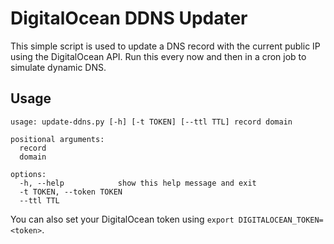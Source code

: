 # DigitalOcean DDNS Updater
This simple script is used to update a DNS record with the current public IP using the DigitalOcean API. Run this every now and then in a cron job to simulate dynamic DNS.

## Usage
```
usage: update-ddns.py [-h] [-t TOKEN] [--ttl TTL] record domain

positional arguments:
  record
  domain

options:
  -h, --help            show this help message and exit
  -t TOKEN, --token TOKEN
  --ttl TTL
```

You can also set your DigitalOcean token using `export DIGITALOCEAN_TOKEN=<token>`.
